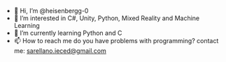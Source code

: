 - 👋 Hi, I’m @heisenbergg-0
- 👀 I’m interested in C#, Unity, Python, Mixed Reality and Machine Learning
- 🌱 I’m currently learning Python and C
- 📫 How to reach me do you have problems with programming? contact me: sarellano.ieced@gmail.com

<!---
heisenbergg-0/heisenbergg-0 is a ✨ special ✨ repository because its `README.md` (this file) appears on your GitHub profile.
You can click the Preview link to take a look at your changes.
--->
